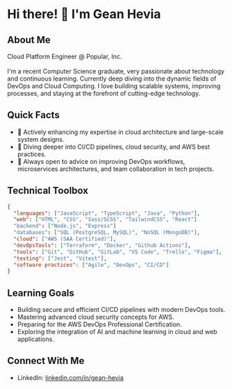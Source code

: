 # Hi there! 👋 I'm Gean Hevia

## About Me

Cloud Platform Engineer @ Popular, Inc.
<br>
<br>
I'm a recent Computer Science graduate, very passionate about technology and continuous learning. Currently deep diving into the dynamic fields of DevOps and Cloud Computing. I love building scalable systems, improving processes, and staying at the forefront of cutting-edge technology.

## Quick Facts

- 🔭 Actively enhancing my expertise in cloud architecture and large-scale system designs.
- 🌱 Diving deeper into CI/CD pipelines, cloud security, and AWS best practices.
- 🤔 Always open to advice on improving DevOps workflows, microservices architectures, and team collaboration in tech projects.

## Technical Toolbox

```json
{
  "languages": ["JavaScript", "TypeScript", "Java", "Python"],
  "web": ["HTML", "CSS", "Sass/SCSS", "TailwindCSS", "React"]
  "backend": ["Node.js", "Express"]
  "databases": ["SQL (PostgreSQL, MySQL)", "NoSQL (MongoDB)"],
  "cloud": ["AWS (SAA Certified)"],
  "devOpsTools": ["Terraform", "Docker", "Github Actions"],
  "tools": ["Git", "GitHub", "GitLab", "VS Code", "Trello", "Figma"],
  "testing": ["Jest", "Vitest"],
  "software practices": ["Agile", "DevOps", "CI/CD"]
}
```

## Learning Goals

- Building secure and efficient CI/CD pipelines with modern DevOps tools.
- Mastering advanced cloud security concepts for AWS.
- Preparing for the AWS DevOps Professional Certification.
- Exploring the integration of AI and machine learning in cloud and web applications.

## Connect With Me

- LinkedIn: [linkedin.com/in/gean-hevia](https://www.linkedin.com/in/gean-hevia/)
